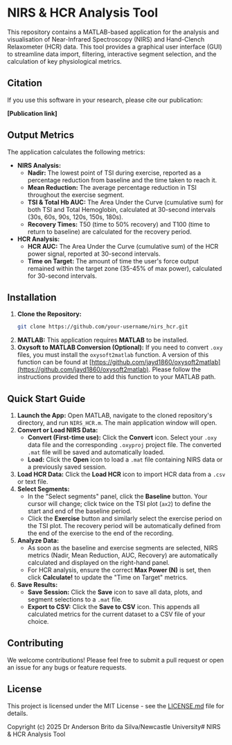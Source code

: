 # NIRS & HCR Analysis Tool

This repository contains a MATLAB-based application for the analysis and visualisation of Near-Infrared Spectroscopy (NIRS) and Hand-Clench Relaxometer (HCR) data. This tool provides a graphical user interface (GUI) to streamline data import, filtering, interactive segment selection, and the calculation of key physiological metrics.

## Citation

If you use this software in your research, please cite our publication:

**[Publication link]**

## Output Metrics

The application calculates the following metrics:

  * **NIRS Analysis:**
      * **Nadir:** The lowest point of TSI during exercise, reported as a percentage reduction from baseline and the time taken to reach it.
      * **Mean Reduction:** The average percentage reduction in TSI throughout the exercise segment.
      * **TSI & Total Hb AUC:** The Area Under the Curve (cumulative sum) for both TSI and Total Hemoglobin, calculated at 30-second intervals (30s, 60s, 90s, 120s, 150s, 180s).
      * **Recovery Times:** T50 (time to 50% recovery) and T100 (time to return to baseline) are calculated for the recovery period.
  * **HCR Analysis:**
      * **HCR AUC:** The Area Under the Curve (cumulative sum) of the HCR power signal, reported at 30-second intervals.
      * **Time on Target:** The amount of time the user's force output remained within the target zone (35-45% of max power), calculated for 30-second intervals.

## Installation

1.  **Clone the Repository:**
    ```bash
    git clone https://github.com/your-username/nirs_hcr.git
    ```
2.  **MATLAB:** This application requires **MATLAB** to be installed.
3.  **Oxysoft to MATLAB Conversion (Optional):**
    If you need to convert `.oxy` files, you must install the `oxysoft2matlab` function. A version of this function can be found at [https://github.com/jayd1860/oxysoft2matlab](https://github.com/jayd1860/oxysoft2matlab). Please follow the instructions provided there to add this function to your MATLAB path.

## Quick Start Guide

1.  **Launch the App:** Open MATLAB, navigate to the cloned repository's directory, and run `NIRS_HCR.m`. The main application window will open.
2.  **Convert or Load NIRS Data:**
      * **Convert (First-time use):** Click the **Convert** icon. Select your `.oxy` data file and the corresponding `.oxyproj` project file. The converted `.mat` file will be saved and automatically loaded.
      * **Load:** Click the **Open** icon to load a `.mat` file containing NIRS data or a previously saved session.
3.  **Load HCR Data:** Click the **Load HCR** icon to import HCR data from a `.csv` or text file.
4.  **Select Segments:**
      * In the "Select segments" panel, click the **Baseline** button. Your cursor will change; click twice on the TSI plot (`ax2`) to define the start and end of the baseline period.
      * Click the **Exercise** button and similarly select the exercise period on the TSI plot. The recovery period will be automatically defined from the end of the exercise to the end of the recording.
5.  **Analyze Data:**
      * As soon as the baseline and exercise segments are selected, NIRS metrics (Nadir, Mean Reduction, AUC, Recovery) are automatically calculated and displayed on the right-hand panel.
      * For HCR analysis, ensure the correct **Max Power (N)** is set, then click **Calculate\!** to update the "Time on Target" metrics.
6.  **Save Results:**
      * **Save Session:** Click the **Save** icon to save all data, plots, and segment selections to a `.mat` file.
      * **Export to CSV:** Click the **Save to CSV** icon. This appends all calculated metrics for the current dataset to a CSV file of your choice.

## Contributing

We welcome contributions\! Please feel free to submit a pull request or open an issue for any bugs or feature requests.

## License

This project is licensed under the MIT License - see the [LICENSE.md](LICENSE.md) file for details.

Copyright (c) 2025 Dr Anderson Brito da Silva/Newcastle University# NIRS & HCR Analysis Tool
